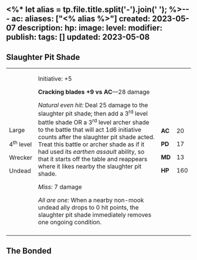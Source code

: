 <%* let alias = tp.file.title.split('-').join(' '); %>---
ac: 
aliases: ["<% alias %>"]
created: 2023-05-07
description: 
hp: 
image: 
level: 
modifier: 
publish: 
tags: []
updated: 2023-05-08
---

## Slaughter Pit Shade

<table>
<colgroup>
<col style="width: 15%" />
<col style="width: 71%" />
<col style="width: 5%" />
<col style="width: 6%" />
</colgroup>
<tbody>
<tr class="odd">
<td><p>Large</p>
<p>4<sup>th</sup> level</p>
<p>Wrecker</p>
<p>Undead</p></td>
<td><p>Initiative: +5</p>
<p><strong>Cracking blades +9 vs AC</strong>—28 damage</p>
<p><em>Natural even hit:</em> Deal 25 damage to the slaughter pit shade;
then add a 3<sup>rd</sup> level battle shade OR a 3<sup>rd</sup> level
archer shade to the battle that will act 1d6 initiative counts after the
slaughter pit shade acted. Treat this battle or archer shade as if it
had used its <em>earthen assault</em> ability, so that it starts off the
table and reappears where it likes nearby the slaughter pit shade.</p>
<p><em>Miss:</em> 7 damage</p>
<p><em>All are one:</em> When a nearby non-mook undead ally drops to 0
hit points, the slaughter pit shade immediately removes one ongoing
condition.</p></td>
<td><p><strong>AC</strong></p>
<p><strong>PD</strong></p>
<p><strong>MD</strong></p>
<p><strong>HP</strong></p></td>
<td><p>20</p>
<p>17</p>
<p>13</p>
<p>160</p></td>
</tr>
<tr class="even">
<td></td>
<td></td>
<td></td>
<td></td>
</tr>
</tbody>
</table>

## The Bonded
